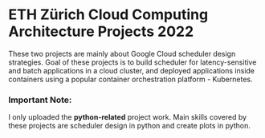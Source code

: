 # ETH Zürich Cloud Computing Architecture Projects 2022

These two projects are mainly about Google Cloud scheduler design strategies. 
Goal of these projects is to build scheduler for latency-sensitive and batch applications in a cloud cluster, and deployed applications inside containers using a popular container orchestration platform - Kubernetes.

### **Important Note:**
I only uploaded the **python-related** project work. 
Main skills covered by these projects are scheduler design in python and create plots in python.
